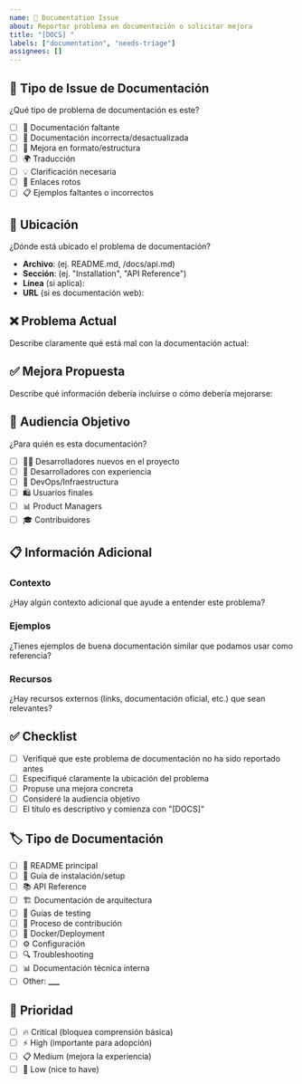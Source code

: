 ```yaml
---
name: 📖 Documentation Issue
about: Reportar problema en documentación o solicitar mejora
title: "[DOCS] "
labels: ["documentation", "needs-triage"]
assignees: []
---
```


## 📖 Tipo de Issue de Documentación

¿Qué tipo de problema de documentación es este?

- [ ] 📝 Documentación faltante
- [ ] 🔧 Documentación incorrecta/desactualizada
- [ ] 🎨 Mejora en formato/estructura
- [ ] 🌍 Traducción
- [ ] 💡 Clarificación necesaria
- [ ] 🔗 Enlaces rotos
- [ ] 📋 Ejemplos faltantes o incorrectos

## 📍 Ubicación

¿Dónde está ubicado el problema de documentación?

- **Archivo**: (ej. README.md, /docs/api.md)
- **Sección**: (ej. "Installation", "API Reference")
- **Línea** (si aplica):
- **URL** (si es documentación web):

## ❌ Problema Actual

Describe claramente qué está mal con la documentación actual:

## ✅ Mejora Propuesta

Describe qué información debería incluirse o cómo debería mejorarse:

## 🎯 Audiencia Objetivo

¿Para quién es esta documentación?

- [ ] 👨‍💻 Desarrolladores nuevos en el proyecto
- [ ] 🏢 Desarrolladores con experiencia
- [ ] 🚀 DevOps/Infraestructura
- [ ] 🛍️ Usuarios finales
- [ ] 📊 Product Managers
- [ ] 🎓 Contribuidores

## 📋 Información Adicional

### Contexto

¿Hay algún contexto adicional que ayude a entender este problema?

### Ejemplos

¿Tienes ejemplos de buena documentación similar que podamos usar como referencia?

### Recursos

¿Hay recursos externos (links, documentación oficial, etc.) que sean relevantes?

## ✅ Checklist

- [ ] Verifiqué que este problema de documentación no ha sido reportado antes
- [ ] Especifiqué claramente la ubicación del problema
- [ ] Propuse una mejora concreta
- [ ] Consideré la audiencia objetivo
- [ ] El título es descriptivo y comienza con "[DOCS]"

## 🏷️ Tipo de Documentación

- [ ] 📖 README principal
- [ ] 🚀 Guía de instalación/setup
- [ ] 📚 API Reference
- [ ] 🏗️ Documentación de arquitectura
- [ ] 🧪 Guías de testing
- [ ] 🔄 Proceso de contribución
- [ ] 🐳 Docker/Deployment
- [ ] ⚙️ Configuración
- [ ] 🔍 Troubleshooting
- [ ] 📊 Documentación técnica interna
- [ ] Other: ****\_\_\_****

## 🎯 Prioridad

- [ ] 🔥 Critical (bloquea comprensión básica)
- [ ] ⚡ High (importante para adopción)
- [ ] 📋 Medium (mejora la experiencia)
- [ ] 💭 Low (nice to have)
